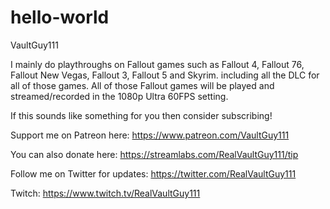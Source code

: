 # hello-world

VaultGuy111

I mainly do playthroughs on Fallout games such as Fallout 4, Fallout 76, Fallout New Vegas, Fallout 3, Fallout 5 and Skyrim. including all the DLC for all of those games. All of those Fallout games will be played and streamed/recorded in the 1080p Ultra 60FPS setting.

If this sounds like something for you then consider subscribing!

Support me on Patreon here:
https://www.patreon.com/VaultGuy111

You can also donate here:
https://streamlabs.com/RealVaultGuy111/tip

Follow me on Twitter for updates:
https://twitter.com/RealVaultGuy111

Twitch:
https://www.twitch.tv/RealVaultGuy111
